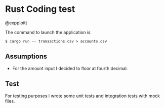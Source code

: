 # Rust Coding test

@expploitt

The command to launch the application is

```
$ cargo run -- transactions.csv > accounts.csv
```


## Assumptions

- For the amount input I decided to floor at fourth decimal.

## Test

For testing purposes I wrote some unit tests and integration tests with mock files.